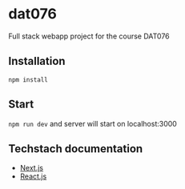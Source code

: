 # dat076
Full stack webapp project for the course DAT076

## Installation
`npm install`

## Start
`npm run dev` and server will start on localhost:3000

## Techstach documentation
* [Next.js](https://nextjs.org/)
* [React.js](https://reactjs.org/)
